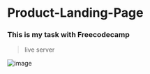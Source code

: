 # Product-Landing-Page

### This is my task with Freecodecamp

> live server


![image](https://user-images.githubusercontent.com/85963951/162192327-a64d48a8-2584-46fc-90ae-af864e4e18c1.png)
